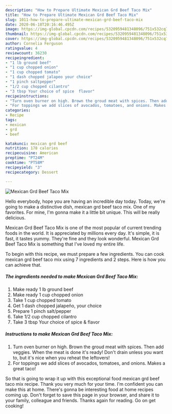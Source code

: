 ```yaml
---
description: "How to Prepare Ultimate Mexican Grd Beef Taco Mix"
title: "How to Prepare Ultimate Mexican Grd Beef Taco Mix"
slug: 1011-how-to-prepare-ultimate-mexican-grd-beef-taco-mix
date: 2020-06-18T20:16:46.495Z
image: https://img-global.cpcdn.com/recipes/5320959481348096/751x532cq70/mexican-grd-beef-taco-mix-recipe-main-photo.jpg
thumbnail: https://img-global.cpcdn.com/recipes/5320959481348096/751x532cq70/mexican-grd-beef-taco-mix-recipe-main-photo.jpg
cover: https://img-global.cpcdn.com/recipes/5320959481348096/751x532cq70/mexican-grd-beef-taco-mix-recipe-main-photo.jpg
author: Cornelia Ferguson
ratingvalue: 4
reviewcount: 36230
recipeingredient:
- "1 lb ground beef"
- "1 cup chopped onion"
- "1 cup chopped tomato"
- "1 dash chopped jalapeo your choice"
- "1 pinch saltpepper"
- "1/2 cup chopped cilantro"
- "3 tbsp Your choice of spice  flavor"
recipeinstructions:
- "Turn oven burner on high. Brown the groud meat with spices. Then add veggies. When the meat is done it&#39;s ready! Don&#39;t drain unless you want to, but it&#39;s nice when you reheat the leftovers!"
- "For toppings we add slices of avocados, tomatoes, and onions. Makes a great taco!"
categories:
- Recipe
tags:
- mexican
- grd
- beef

katakunci: mexican grd beef 
nutrition: 178 calories
recipecuisine: American
preptime: "PT24M"
cooktime: "PT58M"
recipeyield: "3"
recipecategory: Dessert

---
```



![Mexican Grd Beef Taco Mix](https://img-global.cpcdn.com/recipes/5320959481348096/751x532cq70/mexican-grd-beef-taco-mix-recipe-main-photo.jpg)

Hello everybody, hope you are having an incredible day today. Today, we're going to make a distinctive dish, mexican grd beef taco mix. One of my favorites. For mine, I'm gonna make it a little bit unique. This will be really delicious.

Mexican Grd Beef Taco Mix is one of the most popular of current trending foods in the world. It is appreciated by millions every day. It's simple, it is fast, it tastes yummy. They're fine and they look wonderful. Mexican Grd Beef Taco Mix is something that I've loved my entire life.




To begin with this recipe, we must prepare a few ingredients. You can cook mexican grd beef taco mix using 7 ingredients and 2 steps. Here is how you can achieve that.

<!--inarticleads1-->

##### The ingredients needed to make Mexican Grd Beef Taco Mix:

1. Make ready 1 lb ground beef
1. Make ready 1 cup chopped onion
1. Take 1 cup chopped tomato
1. Get 1 dash chopped jalapeño, your choice
1. Prepare 1 pinch salt/pepper
1. Take 1/2 cup chopped cilantro
1. Take 3 tbsp Your choice of spice &amp; flavor




<!--inarticleads2-->

##### Instructions to make Mexican Grd Beef Taco Mix:

1. Turn oven burner on high. Brown the groud meat with spices. Then add veggies. When the meat is done it&#39;s ready! Don&#39;t drain unless you want to, but it&#39;s nice when you reheat the leftovers!
1. For toppings we add slices of avocados, tomatoes, and onions. Makes a great taco!




So that is going to wrap it up with this exceptional food mexican grd beef taco mix recipe. Thank you very much for your time. I'm confident you can make this at home. There's gonna be interesting food at home recipes coming up. Don't forget to save this page in your browser, and share it to your family, colleague and friends. Thanks again for reading. Go on get cooking!
